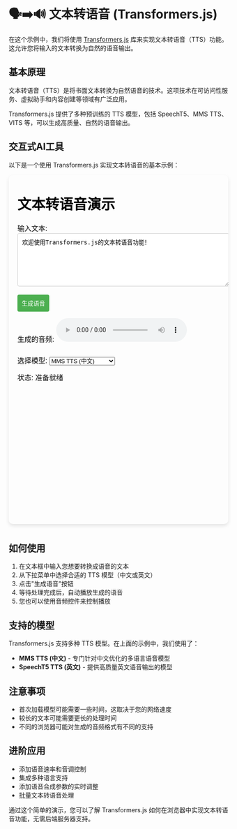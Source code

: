 # 🗣️➡️🔊 文本转语音 (Transformers.js)

在这个示例中，我们将使用 [Transformers.js](https://huggingface.co/docs/transformers.js/index) 库来实现文本转语音（TTS）功能。这允许您将输入的文本转换为自然的语音输出。

## 基本原理

文本转语音（TTS）是将书面文本转换为自然语音的技术。这项技术在可访问性服务、虚拟助手和内容创建等领域有广泛应用。

Transformers.js 提供了多种预训练的 TTS 模型，包括 SpeechT5、MMS TTS、VITS 等，可以生成高质量、自然的语音输出。

## 交互式AI工具

以下是一个使用 Transformers.js 实现文本转语音的基本示例：

<div style="position: relative; padding-bottom: 10px;">
<iframe id="文本转语音示例" style="width: 100%; height: 800px; border: none; border-radius: 10px; box-shadow: 0 4px 8px rgba(0,0,0,0.1);" srcdoc='<!DOCTYPE html>
<html lang="zh">
<head>
    <title>Transformers.js 文本转语音示例</title>
    <script src="https://cdn.jsdelivr.net/npm/@xenova/transformers@2.14.0"></script>
    <style>
        body {
            font-family: Arial, sans-serif;
            max-width: 800px;
            margin: 0 auto;
            padding: 20px;
        }
        .container {
            display: flex;
            flex-direction: column;
            gap: 15px;
        }
        textarea {
            width: 100%;
            height: 100px;
            padding: 10px;
            border: 1px solid #ccc;
            border-radius: 4px;
        }
        button {
            padding: 10px;
            background-color: #4CAF50;
            color: white;
            border: none;
            border-radius: 4px;
            cursor: pointer;
        }
        button:hover {
            background-color: #45a049;
        }
        .controls {
            margin-top: 10px;
        }
    </style>
</head>
<body>
    <h1>文本转语音演示</h1>
    <div class="container">
        <div>
            <label for="text-input">输入文本:</label>
            <textarea id="text-input" placeholder="请输入要转换为语音的文本...">欢迎使用Transformers.js的文本转语音功能！</textarea>
        </div>
        <div>
            <button id="generate-btn">生成语音</button>
        </div>
        <div>
            <label>生成的音频:</label>
            <audio id="audio-output" controls></audio>
        </div>
        <div class="controls">
            <label for="model-selector">选择模型:</label>
            <select id="model-selector">
                <option value="Xenova/mms-tts-chn" selected>MMS TTS (中文)</option>
                <option value="Xenova/speecht5_tts">SpeechT5 TTS (英文)</option>
            </select>
        </div>
        <div id="status">状态: 准备就绪</div>
    </div>

    <script>
        // 使用 Transformers.js 进行文本转语音
        const { pipeline } = window.transformers;
        
        let ttsModel = null;
        let isModelLoading = false;
        const statusElement = document.getElementById(&apos;status&apos;);
        const modelSelector = document.getElementById(&apos;model-selector&apos;);

        // 加载模型
        async function loadModel(modelName) {
            if (isModelLoading) return;
            
            try {
                isModelLoading = true;
                statusElement.textContent = &apos;状态: 正在加载模型...&apos;;
                
                ttsModel = await pipeline(&apos;text-to-speech&apos;, modelName);
                
                statusElement.textContent = &apos;状态: 模型已加载，准备就绪&apos;;
            } catch (error) {
                statusElement.textContent = `状态: 模型加载失败 - ${error.message}`;
                console.error(&apos;模型加载错误:&apos;, error);
            } finally {
                isModelLoading = false;
            }
        }

        // 初始加载默认模型
        loadModel(modelSelector.value);
        
        // 处理模型切换
        modelSelector.addEventListener(&apos;change&apos;, () => {
            loadModel(modelSelector.value);
        });

        // 生成语音
        document.getElementById(&apos;generate-btn&apos;).addEventListener(&apos;click&apos;, async () => {
            const textInput = document.getElementById(&apos;text-input&apos;).value.trim();
            const audioOutput = document.getElementById(&apos;audio-output&apos;);
            
            if (!textInput) {
                alert(&apos;请输入文本&apos;);
                return;
            }
            
            if (!ttsModel) {
                alert(&apos;模型尚未加载完成，请稍候&apos;);
                return;
            }
            
            try {
                statusElement.textContent = &apos;状态: 正在生成语音...&apos;;
                
                // 使用模型生成语音
                const result = await ttsModel(textInput);
                
                // 创建音频 Blob
                const audioBlob = new Blob([result.audio], { type: &apos;audio/wav&apos; });
                const audioUrl = URL.createObjectURL(audioBlob);
                
                // 设置并播放音频
                audioOutput.src = audioUrl;
                audioOutput.onloadeddata = () => {
                    statusElement.textContent = &apos;状态: 语音生成完成&apos;;
                    audioOutput.play();
                };
            } catch (error) {
                statusElement.textContent = `状态: 语音生成失败 - ${error.message}`;
                console.error(&apos;语音生成错误:&apos;, error);
            }
        });
    </script>
</body>
</html>
'></iframe>
</div>

## 如何使用

1. 在文本框中输入您想要转换成语音的文本
2. 从下拉菜单中选择合适的 TTS 模型（中文或英文）
3. 点击"生成语音"按钮
4. 等待处理完成后，自动播放生成的语音
5. 您也可以使用音频控件来控制播放

## 支持的模型

Transformers.js 支持多种 TTS 模型。在上面的示例中，我们使用了：

- **MMS TTS (中文)** - 专门针对中文优化的多语言语音模型
- **SpeechT5 TTS (英文)** - 提供高质量英文语音输出的模型

## 注意事项

- 首次加载模型可能需要一些时间，这取决于您的网络速度
- 较长的文本可能需要更长的处理时间
- 不同的浏览器可能对生成的音频格式有不同的支持

## 进阶应用

- 添加语音速率和音调控制
- 集成多种语言支持
- 添加语音合成参数的实时调整
- 批量文本转语音处理

通过这个简单的演示，您可以了解 Transformers.js 如何在浏览器中实现文本转语音功能，无需后端服务器支持。
